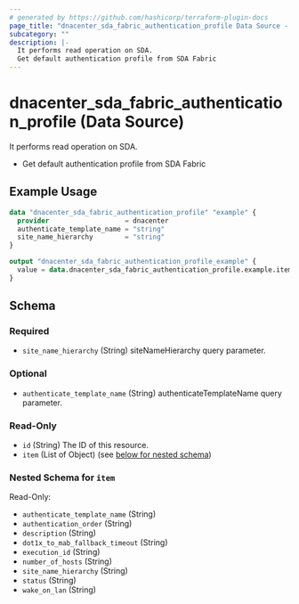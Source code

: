```yaml
---
# generated by https://github.com/hashicorp/terraform-plugin-docs
page_title: "dnacenter_sda_fabric_authentication_profile Data Source - terraform-provider-dnacenter"
subcategory: ""
description: |-
  It performs read operation on SDA.
  Get default authentication profile from SDA Fabric
---
```


# dnacenter_sda_fabric_authentication_profile (Data Source)

It performs read operation on SDA.

- Get default authentication profile from SDA Fabric

## Example Usage

```terraform
data "dnacenter_sda_fabric_authentication_profile" "example" {
  provider                   = dnacenter
  authenticate_template_name = "string"
  site_name_hierarchy        = "string"
}

output "dnacenter_sda_fabric_authentication_profile_example" {
  value = data.dnacenter_sda_fabric_authentication_profile.example.item
}
```

<!-- schema generated by tfplugindocs -->
## Schema

### Required

- `site_name_hierarchy` (String) siteNameHierarchy query parameter.

### Optional

- `authenticate_template_name` (String) authenticateTemplateName query parameter.

### Read-Only

- `id` (String) The ID of this resource.
- `item` (List of Object) (see [below for nested schema](#nestedatt--item))

<a id="nestedatt--item"></a>
### Nested Schema for `item`

Read-Only:

- `authenticate_template_name` (String)
- `authentication_order` (String)
- `description` (String)
- `dot1x_to_mab_fallback_timeout` (String)
- `execution_id` (String)
- `number_of_hosts` (String)
- `site_name_hierarchy` (String)
- `status` (String)
- `wake_on_lan` (String)
